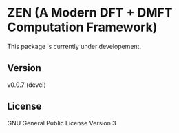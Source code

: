 # ZEN (A Modern DFT + DMFT Computation Framework)

This package is currently under developement.

## Version

v0.0.7 (devel)

## License

GNU General Public License Version 3
